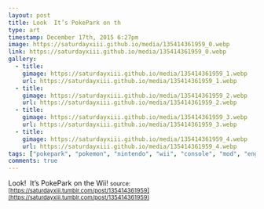 ```yaml
---
layout: post
title: Look  It’s PokePark on th
type: art
timestamp: December 17th, 2015 6:27pm
image: https://saturdayxiii.github.io/media/135414361959_0.webp
link: https://saturdayxiii.github.io/media/135414361959_0.webp
gallery:
  - title: 
    gimage: https://saturdayxiii.github.io/media/135414361959_1.webp
    url: https://saturdayxiii.github.io/media/135414361959_1.webp
  - title: 
    gimage: https://saturdayxiii.github.io/media/135414361959_2.webp
    url: https://saturdayxiii.github.io/media/135414361959_2.webp
  - title: 
    gimage: https://saturdayxiii.github.io/media/135414361959_3.webp
    url: https://saturdayxiii.github.io/media/135414361959_3.webp
  - title: 
    gimage: https://saturdayxiii.github.io/media/135414361959_4.webp
    url: https://saturdayxiii.github.io/media/135414361959_4.webp
tags: ["pokepark", "pokemon", "nintendo", "wii", "console", "mod", "engraving", "paint", "pikachu", "art", "showcase", 'console_art', 'console_mod', 'game', 'video_game', 'art', 'custom console']
comments: true
---
```

Look!  It’s PokePark on the Wii!
<small>source: [https://saturdayxiii.tumblr.com/post/135414361959](https://saturdayxiii.tumblr.com/post/135414361959)</small>
